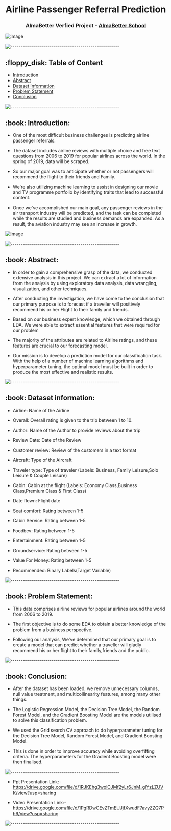 <h1 align="center"> Airline Passenger Referral Prediction
 </h1>

<h3 align="center"> AlmaBetter Verfied Project - <a href="https://www.almabetter.com/"> AlmaBetter School </a> </h5>


![image](https://user-images.githubusercontent.com/92014177/163603808-d023f89a-da45-4ea5-9dcd-1291849d3f39.png)

<p> </p>

![-----------------------------------------------------](https://raw.githubusercontent.com/andreasbm/readme/master/assets/lines/rainbow.png)

<h2> :floppy_disk: Table of Content</h2>

  * [Introduction](#Introduction)
  * [Abstract](#Abstract)
  * [Dataset Information](#dataset-information)
  * [Problem Statement](#Problem-Statement)
  * [Conclusion](#Conclusion)
  

![-----------------------------------------------------](https://raw.githubusercontent.com/andreasbm/readme/master/assets/lines/rainbow.png)



<h2> :book: Introduction:</h2>

* One of the most difficult business challenges is predicting airline passenger referrals.

* The dataset includes airline reviews with multiple choice and free text questions from 2006 to 2019 for popular airlines across the world. In the spring of 2019, data will be scraped. 


* So our major goal was to anticipate whether or not passengers will recommend the flight to their friends and Family.


* We're also utilizing machine learning to assist in designing our movie and TV programme portfolio by identifying traits that lead to successful content.

* Once we've accomplished our main goal, any passenger reviews in the air transport industry will be predicted, and the task can be completed while the results are studied and business demands are expanded. As a result, the aviation industry may see an increase in growth.


![image](https://user-images.githubusercontent.com/92014177/163606092-8ed67e57-5925-48d9-840b-e74c1c0da017.png)


![-----------------------------------------------------](https://raw.githubusercontent.com/andreasbm/readme/master/assets/lines/rainbow.png)


<h2> :book: Abstract:</h2>

* In order to gain a comprehensive grasp of the data, we conducted extensive analysis in this project. We can extract a lot of information from the analysis by using exploratory data analysis, data wrangling, visualization, and other techniques.

* After conducting the investigation, we have come to the conclusion that our primary purpose is to forecast if a traveller will positively recommend his or her Flight  to their family and friends.

* Based on our business expert knowledge, which we obtained through EDA. We were able to extract essential features that were required for our problem 

* The majority of the attributes are related to Airline ratings, and these features are crucial to our forecasting model.

* Our mission is to develop a prediction model for our classification task. With the help of a number of machine learning algorithms and hyperparameter tuning, the optimal model must be built in order to produce the most effective and realistic results.



![-----------------------------------------------------](https://raw.githubusercontent.com/andreasbm/readme/master/assets/lines/rainbow.png)


<h2> :book: Dataset information:</h2>


* Airline: Name of the Airline


* Overall: Overall rating is given to the trip between 1 to 10. 


* Author: Name of the Author to provide reviews about the trip 


* Review Date: Date of the Review


* Customer review: Review of the customers in a text format 


* Aircraft: Type of the Aircraft 


* Traveler type: Type of traveler (Labels: Business, Family Leisure,Solo Leisure & Couple Leisure) 


* Cabin: Cabin at the flight (Labels: Economy Class,Business Class,Premium Class & First Class)


* Date flown: Flight date 


* Seat comfort: Rating between 1-5 


* Cabin Service: Rating between 1-5 


* Foodbev: Rating between 1-5 

* Entertainment: Rating between 1-5 

* Groundservice: Rating between 1-5 

* Value For Money: Rating between 1-5 

* Recommended: Binary Labels(Target Variable)



![-----------------------------------------------------](https://raw.githubusercontent.com/andreasbm/readme/master/assets/lines/rainbow.png)

<h2> :book: Problem Statement:</h2>

* This data comprises airline reviews for popular airlines around the world from 2006 to 2019.

* The first objective is to do some EDA to obtain a better knowledge of the problem from a business perspective. 

* Following our analysis, We've determined that our primary goal is to create a model that can predict whether a traveller will gladly recommend his or her flight to their family,friends and the public.




![-----------------------------------------------------](https://raw.githubusercontent.com/andreasbm/readme/master/assets/lines/rainbow.png)

<h2> :book: Conclusion:</h2>

* After the dataset has been loaded, we remove unnecessary columns, null value treatment, and multicollinearity features, among many other things.

* The Logistic Regression Model, the Decision Tree Model, the Random Forest Model, and the Gradient Boosting Model are the models utilised to solve this classification problem.

* We used the Grid search CV approach to do hyperparameter tuning for the Decision Tree Model, Random Forest Model, and Gradient Boosting Model. 

* This is done in order to improve accuracy while avoiding overfitting criteria. The hyperparameters for the Gradient Boosting model were then finalised.



![-----------------------------------------------------](https://raw.githubusercontent.com/andreasbm/readme/master/assets/lines/rainbow.png)

* Ppt Presentation Link:-https://drive.google.com/file/d/1RJKEhg3wolCJMf2yLr6JnM_glYzLZUVK/view?usp=sharing

* Video Presentation Link:-https://drive.google.com/file/d/1PgRDwCEvZTmEUJjfXwudF7avyZZQ7Ph6/view?usp=sharing


![-----------------------------------------------------](https://raw.githubusercontent.com/andreasbm/readme/master/assets/lines/rainbow.png)
